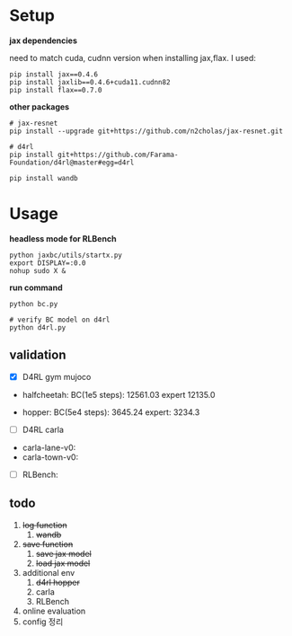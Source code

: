
# Setup


**jax dependencies**

need to match cuda, cudnn version when installing jax,flax. I used:

```
pip install jax==0.4.6 
pip install jaxlib==0.4.6+cuda11.cudnn82 
pip install flax==0.7.0 
```


**other packages**

```
# jax-resnet
pip install --upgrade git+https://github.com/n2cholas/jax-resnet.git

# d4rl
pip install git+https://github.com/Farama-Foundation/d4rl@master#egg=d4rl

pip install wandb

```

# Usage

**headless mode for RLBench**
```
python jaxbc/utils/startx.py
export DISPLAY=:0.0                                            
nohup sudo X & 
```
**run command**
```
python bc.py

# verify BC model on d4rl
python d4rl.py

```

## validation

- [X] D4RL gym mujoco 

* halfcheetah: BC(1e5 steps): 12561.03 expert 12135.0 

* hopper: BC(5e4 steps): 3645.24 expert: 3234.3

- [ ] D4RL carla
* carla-lane-v0:
* carla-town-v0:

- [ ] RLBench: 

## todo
1. ~~log function~~
   1. ~~wandb~~
2. ~~save function~~
   1. ~~save jax model~~
   2. ~~load jax model~~
3. additional env
   1. ~~d4rl hopper~~ 
   2. carla
   3. RLBench
4. online evaluation
5. config 정리
